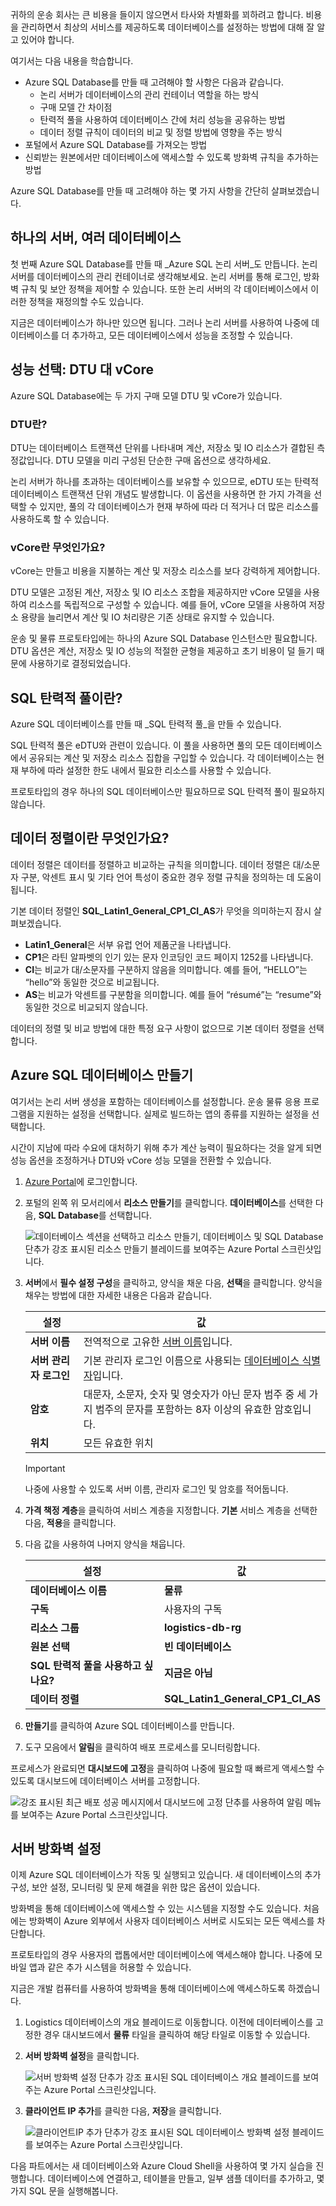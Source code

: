 귀하의 운송 회사는 큰 비용을 들이지 않으면서 타사와 차별화를 꾀하려고 합니다. 비용을 관리하면서 최상의 서비스를 제공하도록 데이터베이스를 설정하는 방법에 대해 잘 알고 있어야 합니다.

여기서는 다음 내용을 학습합니다.

- Azure SQL Database를 만들 때 고려해야 할 사항은 다음과 같습니다.
  - 논리 서버가 데이터베이스의 관리 컨테이너 역할을 하는 방식
  - 구매 모델 간 차이점
  - 탄력적 풀을 사용하여 데이터베이스 간에 처리 성능을 공유하는 방법
  - 데이터 정렬 규칙이 데이터의 비교 및 정렬 방법에 영향을 주는 방식
- 포털에서 Azure SQL Database를 가져오는 방법
- 신뢰받는 원본에서만 데이터베이스에 액세스할 수 있도록 방화벽 규칙을 추가하는 방법

Azure SQL Database를 만들 때 고려해야 하는 몇 가지 사항을 간단히 살펴보겠습니다.

## <a name="one-server-many-databases"></a>하나의 서버, 여러 데이터베이스

첫 번째 Azure SQL Database를 만들 때 _Azure SQL 논리 서버_도 만듭니다. 논리 서버를 데이터베이스의 관리 컨테이너로 생각해보세요. 논리 서버를 통해 로그인, 방화벽 규칙 및 보안 정책을 제어할 수 있습니다. 또한 논리 서버의 각 데이터베이스에서 이러한 정책을 재정의할 수도 있습니다.

지금은 데이터베이스가 하나만 있으면 됩니다. 그러나 논리 서버를 사용하여 나중에 데이터베이스를 더 추가하고, 모든 데이터베이스에서 성능을 조정할 수 있습니다.

## <a name="choose-performance-dtus-versus-vcores"></a>성능 선택: DTU 대 vCore

Azure SQL Database에는 두 가지 구매 모델 DTU 및 vCore가 있습니다.

### <a name="what-are-dtus"></a>DTU란?

DTU는 데이터베이스 트랜잭션 단위를 나타내며 계산, 저장소 및 IO 리소스가 결합된 측정값입니다. DTU 모델을 미리 구성된 단순한 구매 옵션으로 생각하세요.

논리 서버가 하나를 초과하는 데이터베이스를 보유할 수 있으므로, eDTU 또는 탄력적 데이터베이스 트랜잭션 단위 개념도 발생합니다. 이 옵션을 사용하면 한 가지 가격을 선택할 수 있지만, 풀의 각 데이터베이스가 현재 부하에 따라 더 적거나 더 많은 리소스를 사용하도록 할 수 있습니다.

### <a name="what-are-vcores"></a>vCore란 무엇인가요?

vCore는 만들고 비용을 지불하는 계산 및 저장소 리소스를 보다 강력하게 제어합니다.

DTU 모델은 고정된 계산, 저장소 및 IO 리소스 조합을 제공하지만 vCore 모델을 사용하여 리소스를 독립적으로 구성할 수 있습니다. 예를 들어, vCore 모델을 사용하여 저장소 용량을 늘리면서 계산 및 IO 처리량은 기존 상태로 유지할 수 있습니다.

운송 및 물류 프로토타입에는 하나의 Azure SQL Database 인스턴스만 필요합니다. DTU 옵션은 계산, 저장소 및 IO 성능의 적절한 균형을 제공하고 초기 비용이 덜 들기 때문에 사용하기로 결정되었습니다.

## <a name="what-are-sql-elastic-pools"></a>SQL 탄력적 풀이란?

Azure SQL 데이터베이스를 만들 때 _SQL 탄력적 풀_을 만들 수 있습니다.

SQL 탄력적 풀은 eDTU와 관련이 있습니다. 이 풀을 사용하면 풀의 모든 데이터베이스에서 공유되는 계산 및 저장소 리소스 집합을 구입할 수 있습니다. 각 데이터베이스는 현재 부하에 따라 설정한 한도 내에서 필요한 리소스를 사용할 수 있습니다.

프로토타입의 경우 하나의 SQL 데이터베이스만 필요하므로 SQL 탄력적 풀이 필요하지 않습니다.

## <a name="what-is-collation"></a>데이터 정렬이란 무엇인가요?

데이터 정렬은 데이터를 정렬하고 비교하는 규칙을 의미합니다. 데이터 정렬은 대/소문자 구분, 악센트 표시 및 기타 언어 특성이 중요한 경우 정렬 규칙을 정의하는 데 도움이 됩니다.

기본 데이터 정렬인 **SQL_Latin1_General_CP1_CI_AS**가 무엇을 의미하는지 잠시 살펴보겠습니다.

- **Latin1_General**은 서부 유럽 언어 제품군을 나타냅니다.
- **CP1**은 라틴 알파벳의 인기 있는 문자 인코딩인 코드 페이지 1252를 나타냅니다.
- **CI**는 비교가 대/소문자를 구분하지 않음을 의미합니다. 예를 들어, “HELLO”는 “hello”와 동일한 것으로 비교됩니다.
- **AS**는 비교가 악센트를 구분함을 의미합니다. 예를 들어 “résumé”는 “resume”와 동일한 것으로 비교되지 않습니다.

데이터의 정렬 및 비교 방법에 대한 특정 요구 사항이 없으므로 기본 데이터 정렬을 선택합니다.

## <a name="create-your-azure-sql-database"></a>Azure SQL 데이터베이스 만들기

여기서는 논리 서버 생성을 포함하는 데이터베이스를 설정합니다. 운송 물류 응용 프로그램을 지원하는 설정을 선택합니다. 실제로 빌드하는 앱의 종류를 지원하는 설정을 선택합니다.

시간이 지남에 따라 수요에 대처하기 위해 추가 계산 능력이 필요하다는 것을 알게 되면 성능 옵션을 조정하거나 DTU와 vCore 성능 모델을 전환할 수 있습니다. 

1. [Azure Portal](https://portal.azure.com?azure-portal=true)에 로그인합니다.


1. 포털의 왼쪽 위 모서리에서 **리소스 만들기**를 클릭합니다. **데이터베이스**를 선택한 다음, **SQL Database**를 선택합니다.

   ![데이터베이스 섹션을 선택하고 리소스 만들기, 데이터베이스 및 SQL Database 단추가 강조 표시된 리소스 만들기 블레이드를 보여주는 Azure Portal 스크린샷입니다.](../media-draft/create-db.png)

1. **서버**에서 **필수 설정 구성**을 클릭하고, 양식을 채운 다음, **선택**을 클릭합니다. 양식을 채우는 방법에 대한 자세한 내용은 다음과 같습니다.

    | 설정      | 값 |
    | ------------ | ----- |
    | **서버 이름** | 전역적으로 고유한 [서버 이름](https://docs.microsoft.com/azure/architecture/best-practices/naming-conventions)입니다. |
    | **서버 관리자 로그인** | 기본 관리자 로그인 이름으로 사용되는 [데이터베이스 식별자](https://docs.microsoft.com/sql/relational-databases/databases/database-identifiers)입니다. |
    | **암호** | 대문자, 소문자, 숫자 및 영숫자가 아닌 문자 범주 중 세 가지 범주의 문자를 포함하는 8자 이상의 유효한 암호입니다. |
    | **위치** | 모든 유효한 위치 |
    > [!IMPORTANT]
    > 나중에 사용할 수 있도록 서버 이름, 관리자 로그인 및 암호를 적어둡니다.

1. **가격 책정 계층**을 클릭하여 서비스 계층을 지정합니다. **기본** 서비스 계층을 선택한 다음, **적용**을 클릭합니다.

1. 다음 값을 사용하여 나머지 양식을 채웁니다.

    | 설정      | 값 |
    | ------------ | ----- |
    | **데이터베이스 이름** | **물류** |
    | **구독** | 사용자의 구독 |
    | **리소스 그룹** | **logistics-db-rg** |
    | **원본 선택** | **빈 데이터베이스** |
    | **SQL 탄력적 풀을 사용하고 싶나요?** | **지금은 아님** |
    | **데이터 정렬** | **SQL_Latin1_General_CP1_CI_AS** |

1. **만들기**를 클릭하여 Azure SQL 데이터베이스를 만듭니다.

1. 도구 모음에서 **알림**을 클릭하여 배포 프로세스를 모니터링합니다.

프로세스가 완료되면 **대시보드에 고정**을 클릭하여 나중에 필요할 때 빠르게 액세스할 수 있도록 대시보드에 데이터베이스 서버를 고정합니다.

   ![강조 표시된 최근 배포 성공 메시지에서 대시보드에 고정 단추를 사용하여 알림 메뉴를 보여주는 Azure Portal 스크린샷입니다.](../media-draft/notifications-complete.png)

## <a name="set-the-server-firewall"></a>서버 방화벽 설정

이제 Azure SQL 데이터베이스가 작동 및 실행되고 있습니다. 새 데이터베이스의 추가 구성, 보안 설정, 모니터링 및 문제 해결을 위한 많은 옵션이 있습니다.

방화벽을 통해 데이터베이스에 액세스할 수 있는 시스템을 지정할 수도 있습니다. 처음에는 방화벽이 Azure 외부에서 사용자 데이터베이스 서버로 시도되는 모든 액세스를 차단합니다.

프로토타입의 경우 사용자의 랩톱에서만 데이터베이스에 액세스해야 합니다. 나중에 모바일 앱과 같은 추가 시스템을 허용할 수 있습니다.

지금은 개발 컴퓨터를 사용하여 방화벽을 통해 데이터베이스에 액세스하도록 하겠습니다.

1. Logistics 데이터베이스의 개요 블레이드로 이동합니다. 이전에 데이터베이스를 고정한 경우 대시보드에서 **물류** 타일을 클릭하여 해당 타일로 이동할 수 있습니다.

1. **서버 방화벽 설정**을 클릭합니다.

    ![서버 방화벽 설정 단추가 강조 표시된 SQL 데이터베이스 개요 블레이드를 보여주는 Azure Portal 스크린샷입니다.](../media-draft/set-server-firewall.png)

1. **클라이언트 IP 추가**를 클릭한 다음, **저장**을 클릭합니다.

    ![클라이언트IP 추가 단추가 강조 표시된 SQL 데이터베이스 방화벽 설정 블레이드를 보여주는 Azure Portal 스크린샷입니다.](../media-draft/add-client-ip.png)

다음 파트에서는 새 데이터베이스와 Azure Cloud Shell을 사용하여 몇 가지 실습을 진행합니다. 데이터베이스에 연결하고, 테이블을 만들고, 일부 샘플 데이터를 추가하고, 몇 가지 SQL 문을 실행해봅니다.